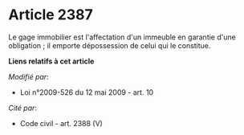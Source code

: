 # Article 2387

Le gage immobilier est l'affectation d'un immeuble en garantie d'une obligation ; il emporte dépossession de celui qui le
constitue.

**Liens relatifs à cet article**

_Modifié par_:

  - Loi n°2009-526 du 12 mai 2009 - art. 10

_Cité par_:

  - Code civil - art. 2388 (V)
